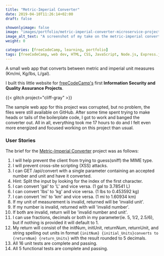 ```yaml
---
title: "Metric-Imperial Converter"
date: 2019-04-10T11:26:14+02:00
draft: false

showonlyimage: false
image: "images/portfolio/metric-imperial-converter-microservice-project_banner.jpg"
image_alt_text: "A screenshot of my take on the metric-imperial converter project for freeCodeCamp."
weight: 0

categories: [freeCodeCamp, learning, portfolio]
tags: [freeCodeCamp, web dev, HTML, CSS, JavaScript, Node.js, Express.js, MongoDB, body-parser, helmet.js, chai.js, chai-http, Mocha, math.js]
---
```


A small web app that converts between metric and imperial unit measures (Km/mi, Kg/lbs, L/gal).

<!--more-->

I built this little website for [freeCodeCamp's](http://freeCodeCamp.org/) first **Information Security and Quality Assurance Projects**.

{{< glitch project="cliff-gray" >}}

The sample web app for this project was corrupted, but no problem, the files were still available on GitHub. After some time spent trying to make heads or tails of the boilerplate code, I got to work and banged the converter out. All in all, everything took me 17 hours to do and I felt even more energized and focused working on this project than usual.

### User Stories

The brief for the [Metric-Imperial Converter](https://learn.freecodecamp.org/information-security-and-quality-assurance/information-security-and-quality-assurance-projects/metric-imperial-converter) project was as follows:

1. I will help prevent the client from trying to guess(sniff) the MIME type.
2. I will prevent cross-site scripting (XSS) attacks.
3. I can GET /api/convert with a single parameter containing an accepted number and unit and have it converted.
4. Hint: Split the input by looking for the index of the first character.
5. I can convert 'gal' to 'L' and vice versa. (1 gal to 3.78541 L)
6. I can convert 'lbs' to 'kg' and vice versa. (1 lbs to 0.453592 kg)
7. I can convert 'mi' to 'km' and vice versa. (1 mi to 1.60934 km)
8. If my unit of measurement is invalid, returned will be 'invalid unit'.
9. If my number is invalid, returned with will 'invalid number'.
10. If both are invalid, return will be 'invalid number and unit'.
11. I can use fractions, decimals or both in my parameter(ie. 5, 1/2, 2.5/6), but if nothing is provided it will default to 1.
12. My return will consist of the initNum, initUnit, returnNum, returnUnit, and string spelling out units in format `{initNum} {initial_Units}converts to {returnNum} {return_Units}` with the result rounded to 5 decimals.
13. All 16 unit tests are complete and passing.
14. All 5 functional tests are complete and passing.
